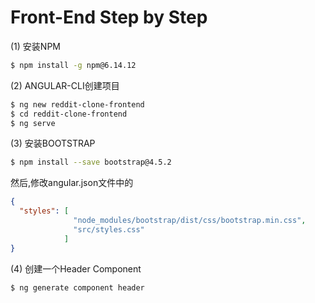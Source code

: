 # Front-End Step by Step

(1) 安装NPM

```bash
$ npm install -g npm@6.14.12
```

(2) ANGULAR-CLI创建项目

``` bash
$ ng new reddit-clone-frontend
$ cd reddit-clone-frontend
$ ng serve
```

(3) 安装BOOTSTRAP

```bash
$ npm install --save bootstrap@4.5.2
```

然后,修改angular.json文件中的

```json
{
  "styles": [
              "node_modules/bootstrap/dist/css/bootstrap.min.css",
              "src/styles.css"
            ]
}
```

(4) 创建一个Header Component

```bash
$ ng generate component header
```

